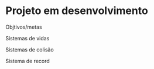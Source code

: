 
<h1>Projeto em desenvolvimento</h1>
<span>Objtivos/metas</span>
<p>Sistemas de vidas</p>  
<p>Sistemas de colisão</p>
<p>Sistema de record</p>
